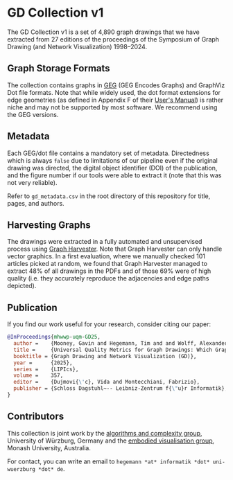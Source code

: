 GD Collection v1
================

The GD Collection v1 is a set of 4,890 graph drawings that we have extracted from 27
editions of the proceedings of the Symposium of Graph Drawing (and Network Visualization)
1998–2024.


Graph Storage Formats
---------------------

The collection contains graphs in [GEG]() (GEG Encodes Graphs) and GraphViz Dot file formats.
Note that while widely used, the dot format extensions for edge geometries (as defined in Appendix F
of their [User's Manual](https://graphviz.org/pdf/dotguide.pdf)) is rather niche and may not be
supported by most software.  We recommend using the GEG versions.


Metadata
--------

Each GEG/dot file contains a mandatory set of metadata.  Directedness which is always `false` due to
limitations of our pipeline even if the original drawing was directed, the digital object identifier
(DOI) of the publication, and the figure number if our tools were able to extract it (note that this
was not very reliable).

Refer to `gd_metadata.csv` in the root directory of this repository for title, pages, and authors.


Harvesting Graphs
-----------------

The drawings were extracted in a fully automated and unsupervised process using
[Graph Harvester](https://github.com/hegetim/graph-harvester-v2).
Note that Graph Harvester can only handle vector graphics.  In a first evaluation, where we manually
checked 101 articles picked at random, we found that Graph Harvester managed to extract 48% of all
drawings in the PDFs and of those 69% were of high quality (i.e. they accurately reproduce the
adjacencies and edge paths depicted).


Publication
-----------

If you find our work useful for your research, consider citing our paper:

```bibtex
@InProceedings{mhwwp-uqm-GD25,
  author =    {Mooney, Gavin and Hegemann, Tim and and Wolff, Alexander and Wybrow, Michael and Purchase, Helen},
  title =     {Universal Quality Metrics for Graph Drawings: Which Graphs Excite Us Most?},
  booktitle = {Graph Drawing and Network Visualization (GD)},
  year =      {2025},
  series =    {LIPIcs},
  volume =    357,
  editor =    {Dujmovi{\'c}, Vida and Montecchiani, Fabrizio},
  publisher = {Schloss Dagstuhl~-- Leibniz-Zentrum f{\"u}r Informatik},
}
```


Contributors
------------

This collection is joint work by the
[algorithms and complexity group](https://www.informatik.uni-wuerzburg.de/algo/team/),
University of Würzburg, Germany
and the [embodied visualisation group](https://www.monash.edu/it/hcc/embodied-visualisation),
Monash University, Australia.

For contact, you can write an email to ``hegemann *at* informatik *dot* uni-wuerzburg *dot* de``.

